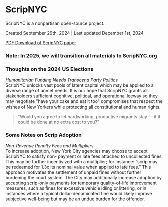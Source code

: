 # ScripNYC
ScripNYC is a nonpartisan open-source project.

Created September 29th, 2024  |  Last updated December 1st, 2024

[PDF Download of ScripNYC paper](https://drive.google.com/file/d/1cTTMzii-MMdGYGlQxCNGiYTNsLqRYLs1/view?usp=sharing)

### Note: In 2025, we will transition all materials to [ScripNYC.org](https://scripnyc.org)

### Thoughts on the 2024 US Elections

<i>Humanitarian Funding Needs Transcend Party Politics</i><br>
ScripNYC unlocks vast pools of latent capital which may be applied to a diverse range of unmet needs. It is our hope that ScripNYC grants all stakeholders sufficient cognitive, political, and operational leeway so they may negotiate "have your cake and eat it too" compromises that respect the wishes of New Yorkers while protecting all constitutional and human rights.

>"Would you agree to let hardworking, productive migrants stay — if it could be done at no extra cost to you?"


### Some Notes on Scrip Adoption

<i>Non-Revenue Penalty Fees and Multipliers</i><br>
To increase adoption, New York City agencies may choose to accept ScripNYC to satisfy non- payment or late fees attached to uncollected fines. This may be further incentivized with a multiplier; for instance: “scrip may be redeemed for 1.3x its nominal value when applied to late fees.” This approach motivates the settlement of unpaid fines without further burdening the court system. The City may additionally increase adoption by accepting scrip-only payments for temporary quality-of-life improvement measures, such as fines for excessive vehicle idling or littering, or in instances where a typical dollar-denominated fine would likely improve subjective well-being but may be an undue burden for the offender.
